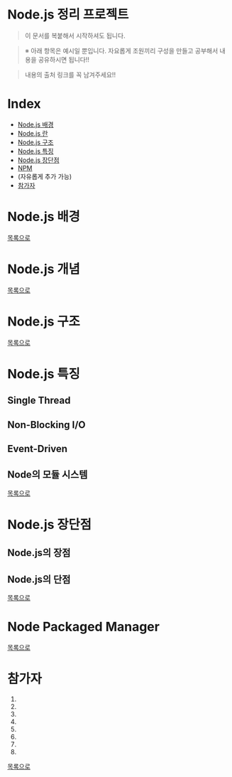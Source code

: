 # Node.js 정리 프로젝트

> 이 문서를 복붙해서 시작하셔도 됩니다.

> ※ 아래 항목은 예시일 뿐입니다. 자요롭게 조원끼리 구성을 만들고 공부해서 내용을 공유하시면 됩니다!!

> 내용의 출처 링크를 꼭 남겨주세요!!

# Index
- [Node.js 배경](#NODE.JS-배경)
- [Node.js 란](#NODE.JS-개념)
- [Node.js 구조](#NODE.JS-구조)
- [Node.js 특징](#NODE.JS-특징)
- [Node.js 장단점](#NODE.JS-장단점)
- [NPM](#Node-Packaged-Manager)
- (자유롭게 추가 가능)
- [참가자](#참가자)

# Node.js 배경

[목록으로](#INDEX)

# Node.js 개념

[목록으로](#INDEX)

# Node.js 구조

[목록으로](#INDEX)

# Node.js 특징

## Single Thread

## Non-Blocking I/O

## Event-Driven

## Node의 모듈 시스템

[목록으로](#INDEX)

# Node.js 장단점

## Node.js의 장점

## Node.js의 단점

[목록으로](#INDEX)

# Node Packaged Manager

[목록으로](#INDEX)

# 참가자
1. 
2. 
3. 
4. 
5. 
6. 
7. 
8. 

[목록으로](#INDEX)

